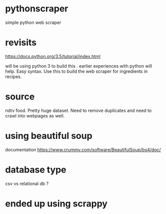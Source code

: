 

# pythonscraper
simple python web scraper

# revisits
https://docs.python.org/3.5/tutorial/index.html

will be using python 3 to build this . earlier experiences with python will help. Easy syntax. 
Use this to build the web scraper for ingredients in recipes.

# source 

ndtv food. Pretty huge dataset. Need to remove duplicates and need to crawl into webpages as well.

# using beautiful soup

documentation
https://www.crummy.com/software/BeautifulSoup/bs4/doc/


# database type

csv vs relational db ?

# ended up using scrappy





